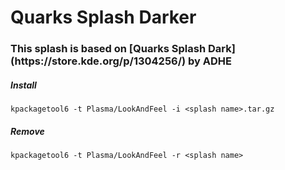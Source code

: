 <h1>Quarks Splash Darker</h1>

<h3>This splash is based on [Quarks Splash Dark](https://store.kde.org/p/1304256/) by ADHE</h3>

<h5>Install</h5>

```
kpackagetool6 -t Plasma/LookAndFeel -i <splash name>.tar.gz
```

<h5>Remove</h5>

```
kpackagetool6 -t Plasma/LookAndFeel -r <splash name>
```
